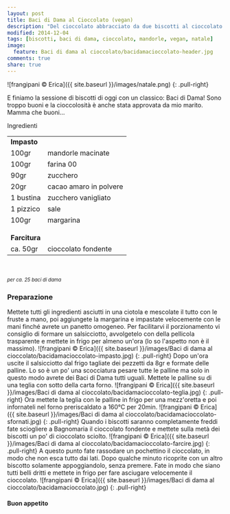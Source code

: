 ```yaml
---
layout: post
title: Baci di Dama al Cioccolato (vegan)
description: "Del cioccolato abbracciato da due biscotti al cioccolato..."
modified: 2014-12-04
tags: [biscotti, baci di dama, cioccolato, mandorle, vegan, natale]
image:
  feature: Baci di dama al cioccolato/bacidamacioccolato-header.jpg
comments: true
share: true
---
```


![frangipani © Erica]({{ site.baseurl }}/images/natale.png)
{: .pull-right}

E finiamo la sessione di biscotti di oggi con un classico: Baci di Dama! Sono troppo buoni e la cioccolosità è anche stata approvata da mio marito. Mamma che buoni...


<div class="ingredients">
  <div class="ingredients-title">Ingredienti</div>
  <table>
    <tbody>
      <tr>
        <td colspan="2"><b>Impasto</b></td>
      </tr>
      <tr>
        <td>100gr</td>
        <td>mandorle macinate</td>
      </tr>
      <tr>
        <td>100gr</td>
        <td>farina 00</td>
      </tr>
      <tr>
        <td>90gr</td>
        <td>zucchero</td>
      </tr>
      <tr>
        <td>20gr</td>
        <td>cacao amaro in polvere</td>
      </tr>
      <tr>
        <td>1 bustina</td>
        <td>zucchero vanigliato</td>
      </tr>
      <tr>
        <td>1 pizzico</td>
        <td>sale</td>
      </tr>
      <tr>
        <td>100gr</td>
        <td>margarina</td>
      </tr>
      <tr style="height: 15px;"></tr>
      <tr>          
        <td colspan="2"><b>Farcitura</b></td>
      </tr>      
      <tr>
        <td>ca. 50gr</td>
        <td>cioccolato fondente</td>     
      </tr>
    </tbody>
  </table>
  <br></br>
  <i class="pull-right" style="font-size: 80%;">per ca. 25 baci di dama</i>
</div>


<h3>
  <font color="grey">
    <i class="icon-cogs"></i>
  </font> Preparazione
</h3>

Mettete tutti gli ingredienti asciutti in una ciotola e mescolate il tutto con le fruste a mano, poi aggiungete la margarina e impastate velocemente con le mani finché avrete un panetto omogeneo. Per facilitarvi il porzionamento vi consiglio di formare un salsicciotto, avvolgetelo con della pellicola trasparente e mettete in frigo per almeno un'ora (lo so l'aspetto non è il massimo). 
![frangipani © Erica]({{ site.baseurl }}/images/Baci di dama al cioccolato/bacidamacioccolato-impasto.jpg)
{: .pull-right}
Dopo un'ora uscite il salsicciotto dal frigo tagliate dei pezzetti da 8gr e formate delle palline. Lo so è un po' una scocciatura pesare tutte le palline ma solo in questo modo avrete dei Baci di Dama tutti uguali. Mettete le palline su di una teglia con sotto della carta forno.
![frangipani © Erica]({{ site.baseurl }}/images/Baci di dama al cioccolato/bacidamacioccolato-teglia.jpg)
{: .pull-right}
Ora mettete la teglia con le palline in frigo per una mezz'oretta e poi infornateli nel forno preriscaldato a 160°C per 20min.
![frangipani © Erica]({{ site.baseurl }}/images/Baci di dama al cioccolato/bacidamacioccolato-sfornati.jpg)
{: .pull-right}
Quando i biscotti saranno completamente freddi fate sciogliere a Bagnomaria il cioccolato fondente e mettete sulla metà dei biscotti un po' di cioccolato sciolto. 
![frangipani © Erica]({{ site.baseurl }}/images/Baci di dama al cioccolato/bacidamacioccolato-farcire.jpg)
{: .pull-right}
A questo punto fate rassodare un pochettino il cioccolato, in modo che non esca tutto dai lati. Dopo qualche minuto ricoprite con un altro biscotto solamente appoggiandolo, senza premere. Fate in modo che siano tutti belli dritti e mettete in frigo per fare asciugare velocemente il cioccolato.
![frangipani © Erica]({{ site.baseurl }}/images/Baci di dama al cioccolato/bacidamacioccolato.jpg)
{: .pull-right}

<h4>Buon appetito
  <font color="red">
    <i class="icon-smile"></i>
  </font>
</h4>
